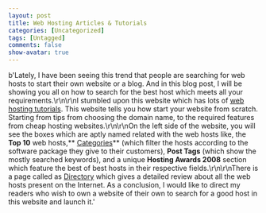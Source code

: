 ```yaml
---
layout: post
title: Web Hosting Articles & Tutorials
categories: [Uncategorized]
tags: [Untagged]
comments: false
show-avatar: true
---
```


b'Lately, I have been seeing this trend that people are searching for web hosts to start their own website or a blog. And in this blog post, I will be showing you all on how to search for the best host which meets all your requirements.\r\n\r\nI stumbled upon this website which has lots of [web hosting tutorials](http://webhostingrating.com/articles/). This website tells you how start your website from scratch. Starting from tips from choosing the domain name, to the required features from cheap hosting websites.\r\n\r\nOn the left side of the website, you will see the boxes which are aptly named related with the web hosts like, the **Top 10** web hosts,** [Categories](http://webhostingrating.com/articles/category/cheap-web-hosting/)** (which filter the hosts according to the software package they give to their customers), **Post Tags** (which show the mostly searched keywords), and a unique **Hosting Awards 2008** section which feature the best of best hosts in their respective fields.\r\n\r\nThere is a page called as [Directory](http://webhostingrating.com/directory) which gives a detailed review about all the web hosts present on the Internet. As a conclusion, I would like to direct my readers who wish to own a website of their own to search for a good host in this website and launch it.'